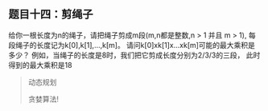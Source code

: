 ## 题目十四：剪绳子
给你一根长度为n的绳子，请把绳子剪成m段(m,n都是整数,n > 1 并且 m > 1),
每段绳子的长度记为k[0],k[1],...,k[m]。
请问k[0]xk[1]x...xk[m]可能的最大乘积是多少？
例如，当绳子的长度是8时，我们把它剪成长度分别为2/3/3的三段，
此时得到的最大乘积是18


> 动态规划
>
> 贪婪算法!
